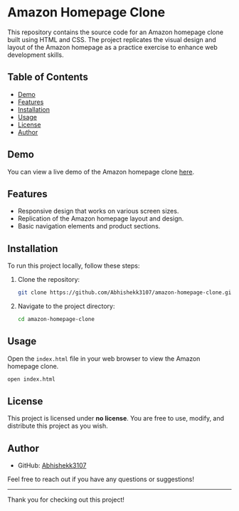 # Amazon Homepage Clone

This repository contains the source code for an Amazon homepage clone built using HTML and CSS. The project replicates the visual design and layout of the Amazon homepage as a practice exercise to enhance web development skills.

## Table of Contents
- [Demo](#demo)
- [Features](#features)
- [Installation](#installation)
- [Usage](#usage)
- [License](#license)
- [Author](#author)

## Demo
You can view a live demo of the Amazon homepage clone [here](#).

## Features
- Responsive design that works on various screen sizes.
- Replication of the Amazon homepage layout and design.
- Basic navigation elements and product sections.

## Installation
To run this project locally, follow these steps:

1. Clone the repository:
    ```bash
    git clone https://github.com/Abhishekk3107/amazon-homepage-clone.git
    ```
2. Navigate to the project directory:
    ```bash
    cd amazon-homepage-clone
    ```

## Usage
Open the `index.html` file in your web browser to view the Amazon homepage clone.

```bash
open index.html
```

## License
This project is licensed under **no license**. You are free to use, modify, and distribute this project as you wish.

## Author
- GitHub: [Abhishekk3107](https://github.com/Abhishekk3107)

Feel free to reach out if you have any questions or suggestions!

---

Thank you for checking out this project!
